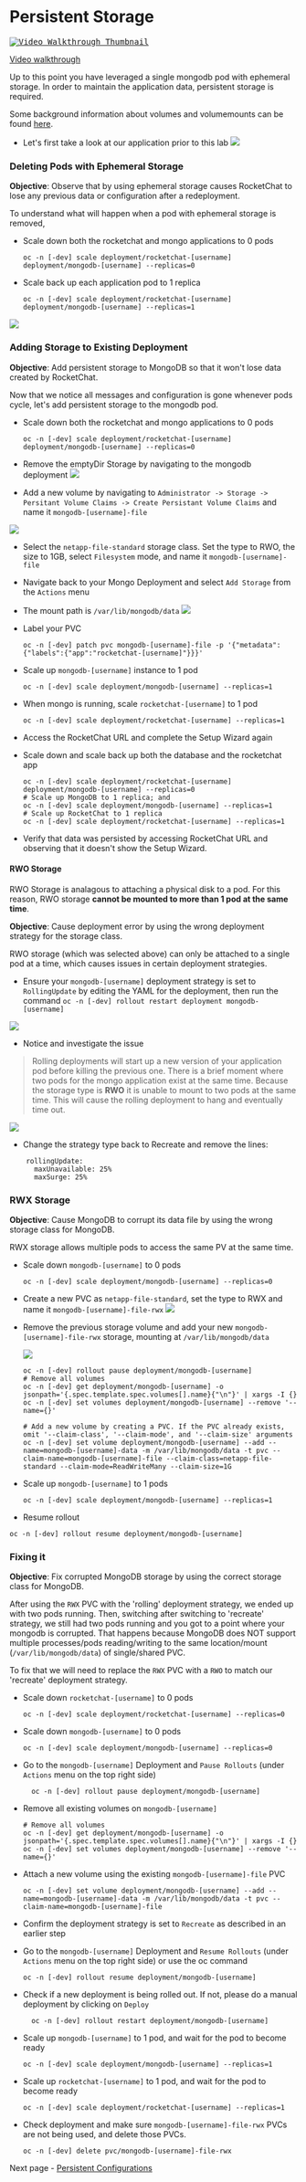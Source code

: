# Persistent Storage

<kbd>[![Video Walkthrough Thumbnail](././images/08_persistent_storage_thumb.png)](https://youtu.be/yG_dzkUUYfg)</kbd>

[Video walkthrough](https://youtu.be/yG_dzkUUYfg)

Up to this point you have leveraged a single mongodb pod with ephemeral storage. In order to maintain the 
application data, persistent storage is required.  

Some background information about volumes and volumemounts can be found [here](https://kubernetes.io/docs/concepts/storage/volumes/).

- Let's first take a look at our application prior to this lab
<kbd>![](./images/06_persistent_storage_01.png)</kbd>

### Deleting Pods with Ephemeral Storage
__Objective__: Observe that by using ephemeral storage causes RocketChat to lose any previous data or configuration after a redeployment.

To understand what will happen when a pod with ephemeral storage is removed,
- Scale down both the rocketchat and mongo applications to 0 pods
  ```oc:cli
  oc -n [-dev] scale deployment/rocketchat-[username] deployment/mongodb-[username] --replicas=0
  ```
- Scale back up each application pod to 1 replica
  ```oc:cli
  oc -n [-dev] scale deployment/rocketchat-[username] deployment/mongodb-[username] --replicas=1
  ```
<kbd>![](./images/06_persistent_storage_02.png)</kbd>

### Adding Storage to Existing Deployment
__Objective__: Add persistent storage to MongoDB so that it won't lose data created by RocketChat.

Now that we notice all messages and configuration is gone whenever pods cycle, let's add persistent storage to the mongodb pod. 
- Scale down both the rocketchat and mongo applications to 0 pods
  ```oc:cli
  oc -n [-dev] scale deployment/rocketchat-[username] deployment/mongodb-[username] --replicas=0
  ```
- Remove the emptyDir Storage by navigating to the mongodb deployment
<kbd>![](./images/06_persistent_storage_03.png)</kbd>

- Add a new volume by navigating to `Administrator -> Storage -> Persitant Volume Claims -> Create Persistant Volume Claims` and name it `mongodb-[username]-file`

<kbd>![](./images/06_persistent_storage_04a.png)</kbd>

  - Select the `netapp-file-standard` storage class. Set the type to RWO, the size to 1GB, select `Filesystem` mode, and name it `mongodb-[username]-file`

  - Navigate back to your Mongo Deployment and select `Add Storage` from the `Actions` menu

  - The mount path is `/var/lib/mongodb/data`
<kbd>![](./images/06_persistent_storage_04b.png)</kbd>

- Label your PVC
  ```
  oc -n [-dev] patch pvc mongodb-[username]-file -p '{"metadata":{"labels":{"app":"rocketchat-[username]"}}}'
  ```

- Scale up `mongodb-[username]` instance to 1 pod
  ```oc:cli
  oc -n [-dev] scale deployment/mongodb-[username] --replicas=1
  ```
- When mongo is running, scale `rocketchat-[username]` to 1 pod
  ```oc:cli
  oc -n [-dev] scale deployment/rocketchat-[username] --replicas=1
  ```
- Access the RocketChat URL and complete the Setup Wizard again
- Scale down and scale back up both the database and the rocketchat app
  ```oc:cli
  oc -n [-dev] scale deployment/rocketchat-[username] deployment/mongodb-[username] --replicas=0
  # Scale up MongoDB to 1 replica; and
  oc -n [-dev] scale deployment/mongodb-[username] --replicas=1
  # Scale up RocketChat to 1 replica
  oc -n [-dev] scale deployment/rocketchat-[username] --replicas=1
  ```
- Verify that data was persisted by accessing RocketChat URL and observing that it doesn't show the Setup Wizard.

#### RWO Storage

RWO Storage is analagous to attaching a physical disk to a pod. For this reason, RWO storage __cannot be mounted to more than 1 pod at the same time__.

__Objective__: Cause deployment error by using the wrong deployment strategy for the storage class.

RWO storage (which was selected above) can only be attached to a single pod at a time, which causes issues in certain deployment strategies. 

- Ensure your `mongodb-[username]` deployment strategy is set to `RollingUpdate` by editing the YAML for the deployment, then run the command `oc -n [-dev] rollout restart deployment mongodb-[username]` 


<kbd>![](./images/06_persistent_storage_07.png)</kbd>

- Notice and investigate the issue

> Rolling deployments will start up a new version of your application pod before killing the previous one. There is a brief moment where two pods for the mongo application exist at the same time. Because the storage type is __RWO__ it is unable to mount to two pods at the same time. This will cause the rolling deployment to hang and eventually time out. 

<kbd>![](./images/06_persistent_storage_08.png)</kbd>

- Change the strategy type back to Recreate and remove the lines:
```
    rollingUpdate:
      maxUnavailable: 25%
      maxSurge: 25%
```

### RWX Storage
__Objective__: Cause MongoDB to corrupt its data file by using the wrong storage class for MongoDB.

RWX storage allows multiple pods to access the same PV at the same time. 

- Scale down `mongodb-[username]` to 0 pods
  ```oc:cli
  oc -n [-dev] scale deployment/mongodb-[username] --replicas=0
  ```
- Create a new PVC as `netapp-file-standard`, set the type to RWX and name it `mongodb-[username]-file-rwx`
<kbd>![](./images/06_persistent_storage_09.png)</kbd>

- Remove the previous storage volume and add your new `mongodb-[username]-file-rwx` storage, mounting at `/var/lib/mongodb/data`

  <kbd>![](./images/06_persistent_storage_10.png)</kbd>
  ```oc:cli
  oc -n [-dev] rollout pause deployment/mongodb-[username] 
  # Remove all volumes
  oc -n [-dev] get deployment/mongodb-[username] -o jsonpath='{.spec.template.spec.volumes[].name}{"\n"}' | xargs -I {} oc -n [-dev] set volumes deployment/mongodb-[username] --remove '--name={}'

  # Add a new volume by creating a PVC. If the PVC already exists, omit '--claim-class', '--claim-mode', and '--claim-size' arguments
  oc -n [-dev] set volume deployment/mongodb-[username] --add --name=mongodb-[username]-data -m /var/lib/mongodb/data -t pvc --claim-name=mongodb-[username]-file --claim-class=netapp-file-standard --claim-mode=ReadWriteMany --claim-size=1G
  ```
- Scale up `mongodb-[username]` to 1 pods
  ```oc:cli
  oc -n [-dev] scale deployment/mongodb-[username] --replicas=1
  ```
- Resume rollout
```
oc -n [-dev] rollout resume deployment/mongodb-[username]
```

### Fixing it
__Objective__: Fix corrupted MongoDB storage by using the correct storage class for MongoDB.

After using the `RWX` PVC with the 'rolling' deployment strategy, we ended up with two pods running. Then, switching after switching to 'recreate' strategy, we still had two pods running and you got to a point where your mongodb is corrupted. That happens because MongoDB does NOT support multiple processes/pods reading/writing to the same location/mount (`/var/lib/mongodb/data`) of single/shared PVC.

To fix that we will need to replace the `RWX` PVC with a `RWO` to match our 'recreate' deployment strategy. 
  - Scale down `rocketchat-[username]` to 0 pods
    ```oc:cli
    oc -n [-dev] scale deployment/rocketchat-[username] --replicas=0
    ```
  - Scale down `mongodb-[username]` to 0 pods
    ```oc:cli
    oc -n [-dev] scale deployment/mongodb-[username] --replicas=0
    ```
  - Go to the `mongodb-[username]` Deployment and `Pause Rollouts` (under `Actions` menu on the top right side)
    ```oc:cli
      oc -n [-dev] rollout pause deployment/mongodb-[username]
    ```
  - Remove all existing volumes on `mongodb-[username]`
    ```oc:cli
    # Remove all volumes
    oc -n [-dev] get deployment/mongodb-[username] -o jsonpath='{.spec.template.spec.volumes[].name}{"\n"}' | xargs -I {} oc -n [-dev] set volumes deployment/mongodb-[username] --remove '--name={}'
    ```
  - Attach a new volume using the existing `mongodb-[username]-file` PVC
    ```oc:cli
    oc -n [-dev] set volume deployment/mongodb-[username] --add --name=mongodb-[username]-data -m /var/lib/mongodb/data -t pvc --claim-name=mongodb-[username]-file
    ```
  - Confirm the deployment strategy is set to `Recreate` as described in an earlier step
    
  - Go to the `mongodb-[username]` Deployment and `Resume Rollouts` (under `Actions` menu on the top right side) or use the oc command 
    ```oc:cli
    oc -n [-dev] rollout resume deployment/mongodb-[username]
    ```
  - Check if a new deployment is being rolled out. If not, please do a manual deployment by clicking on `Deploy`
    ```oc:cli
      oc -n [-dev] rollout restart deployment/mongodb-[username]
    ```
  - Scale up `mongodb-[username]` to 1 pod, and wait for the pod to become ready
    ```oc:cli
    oc -n [-dev] scale deployment/mongodb-[username] --replicas=1
    ```
  - Scale up `rocketchat-[username]` to 1 pod, and wait for the pod to become ready
    ```oc:cli
    oc -n [-dev] scale deployment/rocketchat-[username] --replicas=1
    ```
  - Check deployment and make sure `mongodb-[username]-file-rwx` PVCs are not being used, and delete those PVCs.
    ```oc:cli
    oc -n [-dev] delete pvc/mongodb-[username]-file-rwx
    ```
Next page - [Persistent Configurations](./09_persistent_configurations.md)
